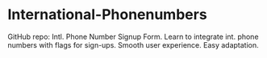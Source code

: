 # International-Phonenumbers
GitHub repo: Intl. Phone Number Signup Form. Learn to integrate int. phone numbers with flags for sign-ups. Smooth user experience. Easy adaptation.
